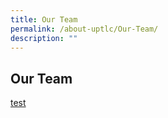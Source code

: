 ```yaml
---
title: Our Team
permalink: /about-uptlc/Our-Team/
description: ""
---
```

## Our Team

[test](https://pdfhost.io/v/XxnvCvBYB_STUDENTHANDBOOK2022)